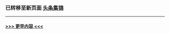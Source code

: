 
### 已转移至新页面 [头条集锦](E头条集锦.md?t=04010406) 


----
#### [ >>> 更早内容 <<< ](../indexes/nf4514-earlier.md)
